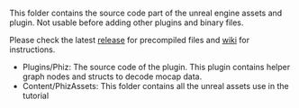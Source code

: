 This folder contains the source code part of the unreal engine assets and plugin.
Not usable before adding other plugins and binary files.

Please check the latest [release](https://github.com/SpookyCorgi/phiz/releases) for precompiled files and [wiki](https://github.com/SpookyCorgi/phiz/wiki) for instructions.

- Plugins/Phiz: The source code of the plugin. This plugin contains helper graph nodes and structs to decode mocap data.
- Content/PhizAssets: This folder contains all the unreal assets use in the tutorial